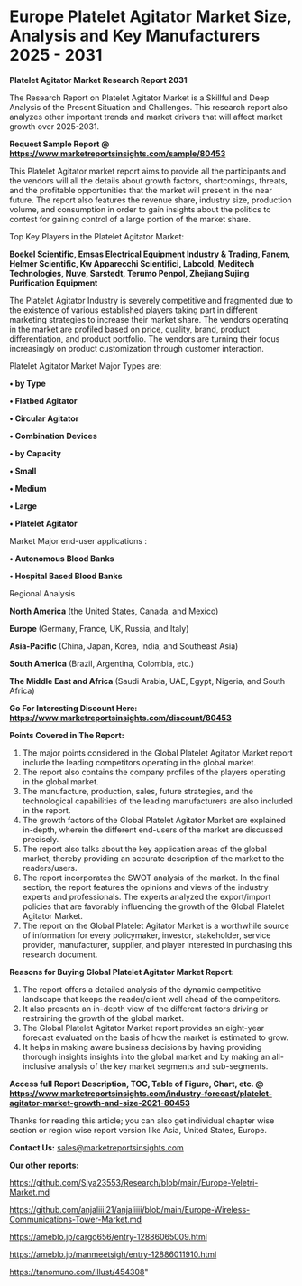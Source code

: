 # Europe Platelet Agitator Market Size, Analysis and Key Manufacturers 2025 - 2031

<strong>Platelet Agitator Market Research Report 2031</strong>

The Research Report on Platelet Agitator Market is a Skillful and Deep Analysis of the Present Situation and Challenges. This research report also analyzes other important trends and market drivers that will affect market growth over 2025-2031.

<strong>Request Sample Report @ <a href=https://www.marketreportsinsights.com/sample/80453>https://www.marketreportsinsights.com/sample/80453</a></strong>

This Platelet Agitator market report aims to provide all the participants and the vendors will all the details about growth factors, shortcomings, threats, and the profitable opportunities that the market will present in the near future. The report also features the revenue share, industry size, production volume, and consumption in order to gain insights about the politics to contest for gaining control of a large portion of the market share.

Top Key Players in the Platelet Agitator Market:

<strong>Boekel Scientific, Emsas Electrical Equipment Industry & Trading, Fanem, Helmer Scientific, Kw Apparecchi Scientifici, Labcold, Meditech Technologies, Nuve, Sarstedt, Terumo Penpol, Zhejiang Sujing Purification Equipment</strong>

The Platelet Agitator Industry is severely competitive and fragmented due to the existence of various established players taking part in different marketing strategies to increase their market share. The vendors operating in the market are profiled based on price, quality, brand, product differentiation, and product portfolio. The vendors are turning their focus increasingly on product customization through customer interaction.

Platelet Agitator Market Major Types are:

<strong>• by Type

• Flatbed Agitator

• Circular Agitator

• Combination Devices

• by Capacity

• Small

• Medium

• Large

• Platelet Agitator</strong>

Market Major end-user applications :

<strong>• Autonomous Blood Banks

• Hospital Based Blood Banks</strong>

Regional Analysis

</u><strong><b>North America</b></strong> (the United States, Canada, and Mexico)

<strong><b>Europe </b></strong>(Germany, France, UK, Russia, and Italy)

<strong><b>Asia-Pacific</b></strong> (China, Japan, Korea, India, and Southeast Asia)

<strong><b>South America</b></strong> (Brazil, Argentina, Colombia, etc.)

<strong><b>The Middle East and Africa</b></strong> (Saudi Arabia, UAE, Egypt, Nigeria, and South Africa)

<strong>Go For Interesting Discount Here: <a href=https://www.marketreportsinsights.com/discount/80453>https://www.marketreportsinsights.com/discount/80453</a></strong>

<strong>Points Covered in The Report:</strong>
<ol>
  <li>The major points considered in the Global Platelet Agitator Market report include the leading competitors operating in the global market.</li>
  <li>The report also contains the company profiles of the players operating in the global market.</li>
  <li>The manufacture, production, sales, future strategies, and the technological capabilities of the leading manufacturers are also included in the report.</li>
  <li>The growth factors of the Global Platelet Agitator Market are explained in-depth, wherein the different end-users of the market are discussed precisely.</li>
  <li>The report also talks about the key application areas of the global market, thereby providing an accurate description of the market to the readers/users.</li>
  <li>The report incorporates the SWOT analysis of the market. In the final section, the report features the opinions and views of the industry experts and professionals. The experts analyzed the export/import policies that are favorably influencing the growth of the Global Platelet Agitator Market.</li>
  <li>The report on the Global Platelet Agitator Market is a worthwhile source of information for every policymaker, investor, stakeholder, service provider, manufacturer, supplier, and player interested in purchasing this research document.</li>
</ol>
<strong>Reasons for Buying Global Platelet Agitator Market Report:</strong>

<ol>
  <li>The report offers a detailed analysis of the dynamic competitive landscape that keeps the reader/client well ahead of the competitors.</li>
  <li>It also presents an in-depth view of the different factors driving or restraining the growth of the global market.</li>
  <li>The Global Platelet Agitator Market report provides an eight-year forecast evaluated on the basis of how the market is estimated to grow.</li>
  <li>It helps in making aware business decisions by having providing thorough insights insights into the global market and by making an all-inclusive analysis of the key market segments and sub-segments.</li>
</ol>
<strong>Access full Report Description, TOC, Table of Figure, Chart, etc. @ <a href=https://www.marketreportsinsights.com/industry-forecast/platelet-agitator-market-growth-and-size-2021-80453>https://www.marketreportsinsights.com/industry-forecast/platelet-agitator-market-growth-and-size-2021-80453</a></strong>


Thanks for reading this article; you can also get individual chapter wise section or region wise report version like Asia, United States, Europe.

<strong>Contact Us:</strong>
sales@marketreportsinsights.com

<strong>Our other reports:</strong>

<a href=https://github.com/Siya23553/Research/blob/main/Europe-Veletri-Market.md>https://github.com/Siya23553/Research/blob/main/Europe-Veletri-Market.md</a>

<a href=https://github.com/anjaliiii21/anjaliiii/blob/main/Europe-Wireless-Communications-Tower-Market.md>https://github.com/anjaliiii21/anjaliiii/blob/main/Europe-Wireless-Communications-Tower-Market.md</a>

<a href=https://ameblo.jp/cargo656/entry-12886065009.html>https://ameblo.jp/cargo656/entry-12886065009.html</a>

<a href=https://ameblo.jp/manmeetsigh/entry-12886011910.html>https://ameblo.jp/manmeetsigh/entry-12886011910.html</a>

<a href=https://tanomuno.com/illust/454308>https://tanomuno.com/illust/454308</a>"
